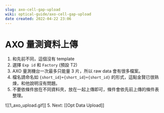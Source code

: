 ```yaml
---
slug: axo-cell-gap-upload
wiki: optical-guide/axo-cell-gap-upload
date created: 2022-04-22 23:06
---
```

# AXO 量測資料上傳
1. 和先前不同，這個沒有 template
2. 選擇 `Exp id` 和 `Factory` (預設 T2)
3. AXO 量測機台一次最多只能量 3 片，所以 raw data 會有很多檔案。
4. 檔名請命名如 `{short_id}+{short_id}+{short_id}` 的形式，這點金賢已很熟煉，和他說明沒有問題。
5. 不要依條件放在不同資料夾，放在一起上傳即可，條件會依先前上傳的條件表整理。

![[1_axo_upload.gif]]
5. Next: [[Opt Data Upload]]

